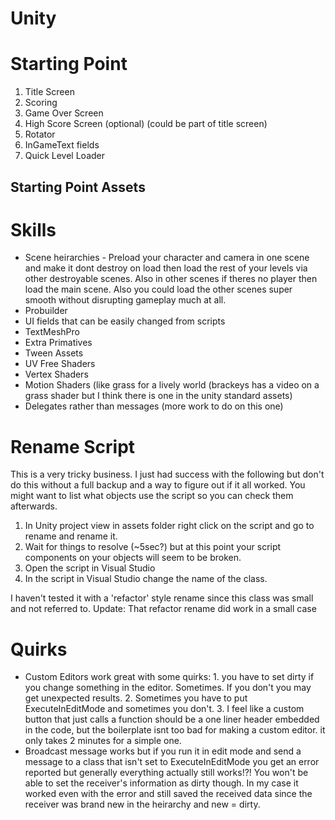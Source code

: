 # Unity #





# Starting Point #
1. Title Screen
2. Scoring
3. Game Over Screen
4. High Score Screen (optional) (could be part of title screen)
5. Rotator
6. InGameText fields
7. Quick Level Loader

## Starting Point Assets ##



# Skills #
* Scene heirarchies - Preload your character and camera in one scene and make it dont destroy on load then load the rest of your levels via other destroyable scenes.  Also in other scenes if theres no player then load the main scene.  Also you could load the other scenes super smooth without disrupting gameplay much at all.
* Probuilder
* UI fields that can be easily changed from scripts
* TextMeshPro
* Extra Primatives
* Tween Assets
* UV Free Shaders
* Vertex Shaders
* Motion Shaders (like grass for a lively world (brackeys has a video on a grass shader but I think there is one in the unity standard assets)
* Delegates rather than messages (more work to do on this one)

# Rename Script #
This is a very tricky business.  I just had success with the following but don't do this without a full backup and a way to figure out if it all worked.  You might want to list what objects use the script so you can check them afterwards.

1. In Unity project view in assets folder right click on the script and go to rename and rename it. 
2. Wait for things to resolve (~5sec?) but at this point your script components on your objects will seem to be broken. 
3. Open the script in Visual Studio
4. In the script in Visual Studio change the name of the class.

I haven't tested it with a 'refactor' style rename since this class was small and not referred to.   Update: That refactor rename did work in a small case

# Quirks #
* Custom Editors work great with some quirks: 1. you have to set dirty if you change something in the editor.  Sometimes.  If you don't you may get unexpected results.  2. Sometimes you have to put ExecuteInEditMode and sometimes you don't.  3.  I feel like a custom button that just calls a function should be a one liner header embedded in the code, but the boilerplate isnt too bad for making a custom editor.  it only takes 2 minutes for a simple one.
* Broadcast message works but if you run it in edit mode and send a message to a class that isn't set to ExecuteInEditMode you get an error reported but generally everything actually still works!?!  You won't be able to set the receiver's information as dirty though.  In my case it worked even with the error and still saved the received data since the receiver was brand new in the heirarchy and new = dirty.